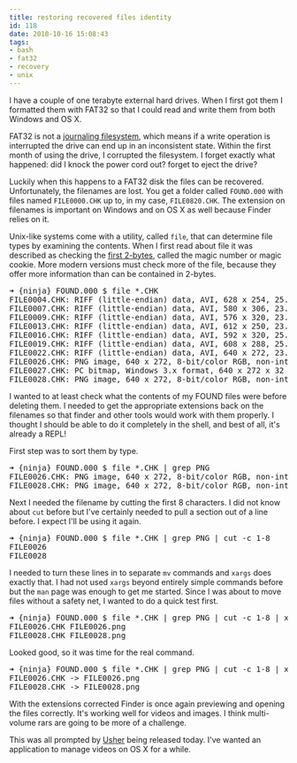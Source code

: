 ```yaml
---
title: restoring recovered files identity
id: 118
date: 2010-10-16 15:08:43
tags:
- bash
- fat32
- recovery
- unix
---
```


I have a couple of one terabyte external hard drives. When I first got them I formatted them with FAT32 so that I could read and write them from both Windows and OS X.

FAT32 is not a [journaling filesystem](http://en.wikipedia.org/wiki/Journaling_file_system), which means if a write operation is interrupted the drive can end up in an inconsistent state. Within the first month of using the drive, I corrupted the filesystem. I forget exactly what happened: did I knock the power cord out? forget to eject the drive?

Luckily when this happens to a FAT32 disk the files can be recovered. Unfortunately, the filenames are lost. You get a folder called `FOUND.000` with files named `FILE0000.CHK` up to, in my case, `FILE0820.CHK`. The extension on filenames is important on Windows and on OS X as well because Finder relies on it.

Unix-like systems come with a utility, called `file`, that can determine file types by examining the contents. When I first read about file it was described as checking the [first 2-bytes](http://en.wikipedia.org/wiki/File_format#Magic_number), called the magic number or magic cookie. More modern versions must check more of the file, because they offer more information than can be contained in 2-bytes.

<pre lang="bash">➜ {ninja} FOUND.000 $ file *.CHK
FILE0004.CHK: RIFF (little-endian) data, AVI, 628 x 254, 25.00 fps, video: DivX 5, audio: MPEG-1 Layer 3 (stereo, 48000 Hz)
FILE0007.CHK: RIFF (little-endian) data, AVI, 580 x 306, 23.98 fps, video: DivX 5, audio: MPEG-1 Layer 3 (stereo, 48000 Hz)
FILE0009.CHK: RIFF (little-endian) data, AVI, 576 x 320, 23.98 fps, video: XviD, audio: MPEG-1 Layer 3 (stereo, 48000 Hz)
FILE0013.CHK: RIFF (little-endian) data, AVI, 612 x 250, 23.98 fps, video: DivX 5, audio: MPEG-1 Layer 3 (stereo, 48000 Hz)
FILE0016.CHK: RIFF (little-endian) data, AVI, 592 x 320, 25.00 fps, video: XviD, audio: MPEG-1 Layer 3 (stereo, 48000 Hz)
FILE0019.CHK: RIFF (little-endian) data, AVI, 608 x 288, 25.00 fps, video: XviD, audio: MPEG-1 Layer 3 (stereo, 48000 Hz)
FILE0022.CHK: RIFF (little-endian) data, AVI, 640 x 272, 23.98 fps, video: XviD, audio: MPEG-1 Layer 3 (stereo, 44100 Hz)
FILE0026.CHK: PNG image, 640 x 272, 8-bit/color RGB, non-interlaced
FILE0027.CHK: PC bitmap, Windows 3.x format, 640 x 272 x 32
FILE0028.CHK: PNG image, 640 x 272, 8-bit/color RGB, non-interlaced</pre>

I wanted to at least check what the contents of my FOUND files were before deleting them. I needed to get the appropriate extensions back on the filenames so that finder and other tools would work with them properly. I thought I should be able to do it completely in the shell, and best of all, it's already a REPL!

First step was to sort them by type.
<pre lang="bash">➜ {ninja} FOUND.000 $ file *.CHK | grep PNG
FILE0026.CHK: PNG image, 640 x 272, 8-bit/color RGB, non-interlaced
FILE0028.CHK: PNG image, 640 x 272, 8-bit/color RGB, non-interlaced</pre>

Next I needed the filename by cutting the first 8 characters. I did not know about `cut` before but I've certainly needed to pull a section out of a line before. I expect I'll be using it again.
<pre lang="bash">➜ {ninja} FOUND.000 $ file *.CHK | grep PNG | cut -c 1-8
FILE0026
FILE0028</pre>

I needed to turn these lines in to separate `mv` commands and `xargs` does exactly that. I had not used `xargs` beyond entirely simple commands before but the `man` page was enough to get me started. Since I was about to move files without a safety net, I wanted to do a quick test first.
<pre lang="bash">➜ {ninja} FOUND.000 $ file *.CHK | grep PNG | cut -c 1-8 | xargs -I filename echo filename.CHK filename.png
FILE0026.CHK FILE0026.png
FILE0028.CHK FILE0028.png</pre>

Looked good, so it was time for the real command.
<pre lang="bash">➜ {ninja} FOUND.000 $ file *.CHK | grep PNG | cut -c 1-8 | xargs -I filename mv -v filename.CHK filename.png
FILE0026.CHK -> FILE0026.png
FILE0028.CHK -> FILE0028.png</pre>

With the extensions corrected Finder is once again previewing and opening the files correctly. It's working well for videos and images. I think multi-volume rars are going to be more of a challenge.

This was all prompted by [Usher](http://manytricks.com/usher/) being released today. I've wanted an application to manage videos on OS X for a while.
